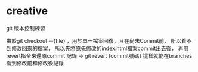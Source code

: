 # creative
git 版本控制練習

由於git checkout --{file} ，用於單一檔案回復，且在尚未Commit前，
所以看不到修改回來的檔案，
所以先將原先修改的index.html檔案commit出去後，
再用revert指令來還原commit 記錄 -> git revert {commit號碼}
這樣就能在branches看到修改前和修改後記錄
